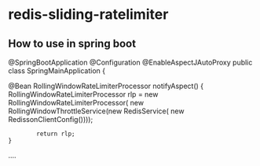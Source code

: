 # redis-sliding-ratelimiter


## How to use in spring boot



@SpringBootApplication
@Configuration
@EnableAspectJAutoProxy
public class SpringMainApplication {

@Bean RollingWindowRateLimiterProcessor notifyAspect() {
	    	RollingWindowRateLimiterProcessor rlp = new RollingWindowRateLimiterProcessor(
					new RollingWindowThrottleService(new RedisService( new RedissonClientConfig())));
	    	
	    	return rlp;
	}

....